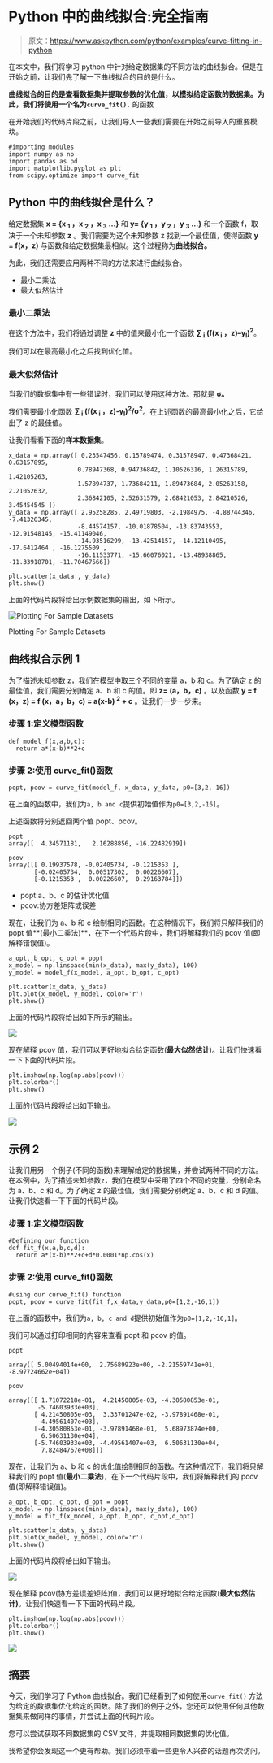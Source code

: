 # Python 中的曲线拟合:完全指南

> 原文：<https://www.askpython.com/python/examples/curve-fitting-in-python>

在本文中，我们将学习 python 中针对给定数据集的不同方法的曲线拟合。但是在开始之前，让我们先了解一下曲线拟合的目的是什么。

**曲线拟合的目的是查看数据集并提取参数的优化值，以模拟给定函数的数据集。为此，我们将使用一个名为`curve_fit().`** 的函数

在开始我们的代码片段之前，让我们导入一些我们需要在开始之前导入的重要模块。

```
#importing modules
import numpy as np
import pandas as pd
import matplotlib.pyplot as plt
from scipy.optimize import curve_fit

```

## Python 中的曲线拟合是什么？

给定数据集 **x = {x <sub>1</sub> ，x <sub>2</sub> ，x <sub>3</sub> …}** 和 **y= {y <sub>1</sub> ，y <sub>2</sub> ，y <sub>3</sub> …}** 和一个函数 f，取决于一个未知参数 **z** 。我们需要为这个未知参数 z 找到一个最佳值，使得函数 **y = f(x，z)** 与函数和给定数据集最相似。这个过程称为**曲线拟合。**

为此，我们还需要应用两种不同的方法来进行曲线拟合。

*   最小二乘法
*   最大似然估计

### 最小二乘法

在这个方法中，我们将通过调整 **z** 中的值来最小化一个函数 **∑ <sub>i</sub> (f(x <sub>i</sub> ，z)–y<sub>I</sub>)<sup>2</sup>**。

我们可以在最高最小化之后找到优化值。

### 最大似然估计

当我们的数据集中有一些错误时，我们可以使用这种方法。那就是 **σ。**

我们需要最小化函数 **∑ <sub>i</sub> (f(x <sub>i</sub> ，z)-y<sub>I</sub>)<sup>2</sup>/σ<sup>2</sup>**。在上述函数的最高最小化之后，它给出了 z 的最佳值。

让我们看看下面的**样本数据集**。

```
x_data = np.array([ 0.23547456, 0.15789474, 0.31578947, 0.47368421, 0.63157895, 
                   0.78947368, 0.94736842, 1.10526316, 1.26315789, 1.42105263, 
                   1.57894737, 1.73684211, 1.89473684, 2.05263158, 2.21052632, 
                   2.36842105, 2.52631579, 2.68421053, 2.84210526, 3.45454545 ])
y_data = np.array([ 2.95258285, 2.49719803, -2.1984975, -4.88744346, -7.41326345, 
                   -8.44574157, -10.01878504, -13.83743553, -12.91548145, -15.41149046, 
                   -14.93516299, -13.42514157, -14.12110495, -17.6412464 , -16.1275509 , 
                   -16.11533771, -15.66076021, -13.48938865, -11.33918701, -11.70467566])

plt.scatter(x_data , y_data)
plt.show()

```

上面的代码片段将给出示例数据集的输出，如下所示。

![Plotting For Sample Datasets](img/07595352f794829d22519da8efcae6b7.png)

Plotting For Sample Datasets

## 曲线拟合示例 1

为了描述未知参数 z，我们在模型中取三个不同的变量 a，b 和 c。为了确定 z 的最佳值，我们需要分别确定 a、b 和 c 的值。即 **z= (a，b，c)** 。以及函数 **y = f (x，z) = f (x，a，b，c) = a(x-b) <sup>2</sup> + c** 。让我们一步一步来。

### 步骤 1:定义模型函数

```
def model_f(x,a,b,c):
  return a*(x-b)**2+c

```

### 步骤 2:使用 curve_fit()函数

```
popt, pcov = curve_fit(model_f, x_data, y_data, p0=[3,2,-16])

```

在上面的函数中，我们为`a, b and c`提供初始值作为`p0=[3,2,-16]`。

上述函数将分别返回两个值 popt、pcov。

```
popt
array([  4.34571181,   2.16288856, -16.22482919])

pcov
array([[ 0.19937578, -0.02405734, -0.1215353 ],
       [-0.02405734,  0.00517302,  0.00226607],
       [-0.1215353 ,  0.00226607,  0.29163784]])

```

*   popt:a、b、c 的估计优化值
*   pcov:协方差矩阵或误差

现在，让我们为 a、b 和 c 绘制相同的函数。在这种情况下，我们将只解释我们的 popt 值**(最小二乘法)**，在下一个代码片段中，我们将解释我们的 pcov 值(即解释错误值)。

```
a_opt, b_opt, c_opt = popt
x_model = np.linspace(min(x_data), max(y_data), 100)
y_model = model_f(x_model, a_opt, b_opt, c_opt) 

plt.scatter(x_data, y_data)
plt.plot(x_model, y_model, color='r')
plt.show()

```

上面的代码片段将给出如下所示的输出。

![](img/6bfd9502928053bf3edd15fd6d3d37b6.png)

现在解释 pcov 值，我们可以更好地拟合给定函数(**最大似然估计**)。让我们快速看一下下面的代码片段。

```
plt.imshow(np.log(np.abs(pcov)))
plt.colorbar()
plt.show()

```

上面的代码片段将给出如下输出。

![](img/af23cedadf9da3dbcd7a8c6bb85ceac1.png)

## 示例 2

让我们用另一个例子(不同的函数)来理解给定的数据集，并尝试两种不同的方法。在本例中，为了描述未知参数`z`，我们在模型中采用了四个不同的变量，分别命名为 a、b、c 和 d。为了确定 z 的最佳值，我们需要分别确定 a、b、c 和 d 的值。让我们快速看一下下面的代码片段。

### 步骤 1:定义模型函数

```
#Defining our function
def fit_f(x,a,b,c,d):
  return a*(x-b)**2+c+d*0.0001*np.cos(x)

```

### 步骤 2:使用 curve_fit()函数

```
#using our curve_fit() function
popt, pcov = curve_fit(fit_f,x_data,y_data,p0=[1,2,-16,1])

```

在上面的函数中，我们为`a, b, c and d`提供初始值作为`p0=[1,2,-16,1]`。

我们可以通过打印相同的内容来查看 popt 和 pcov 的值。

```
popt

array([ 5.00494014e+00,  2.75689923e+00, -2.21559741e+01, -8.97724662e+04])

pcov

array([[ 1.71072218e-01,  4.21450805e-03, -4.30580853e-01,
        -5.74603933e+03],
       [ 4.21450805e-03,  3.33701247e-02, -3.97891468e-01,
        -4.49561407e+03],
       [-4.30580853e-01, -3.97891468e-01,  5.68973874e+00,
         6.50631130e+04],
       [-5.74603933e+03, -4.49561407e+03,  6.50631130e+04,
         7.82484767e+08]])

```

现在，让我们为 a、b 和 c 的优化值绘制相同的函数。在这种情况下，我们将只解释我们的 popt 值(**最小二乘法**)，在下一个代码片段中，我们将解释我们的 pcov 值(即解释错误值)。

```
a_opt, b_opt, c_opt, d_opt = popt
x_model = np.linspace(min(x_data), max(y_data), 100)
y_model = fit_f(x_model, a_opt, b_opt, c_opt,d_opt) 

plt.scatter(x_data, y_data)
plt.plot(x_model, y_model, color='r')
plt.show()

```

上面的代码片段将给出如下输出。

![](img/6b9fc323de91ddd4772f1e216abff7ee.png)

现在解释 pcov(协方差误差矩阵)值，我们可以更好地拟合给定函数(**最大似然估计)**。让我们快速看一下下面的代码片段。

```
plt.imshow(np.log(np.abs(pcov)))
plt.colorbar()
plt.show()

```

![](img/8100cc937e3a7ba99d486b2a8e295845.png)

## 摘要

今天，我们学习了 Python 曲线拟合。我们已经看到了如何使用`curve_fit()` 方法为给定的数据集优化给定的函数。除了我们的例子之外，您还可以使用任何其他数据集来做同样的事情，并尝试上面的代码片段。

您可以尝试获取不同数据集的 CSV 文件，并提取相同数据集的优化值。

我希望你会发现这一个更有帮助。我们必须带着一些更令人兴奋的话题再次访问。